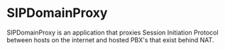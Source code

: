 # SIPDomainProxy
SIPDomainProxy is an application that proxies Session Initiation Protocol between hosts on the internet and hosted PBX's that exist behind NAT.
